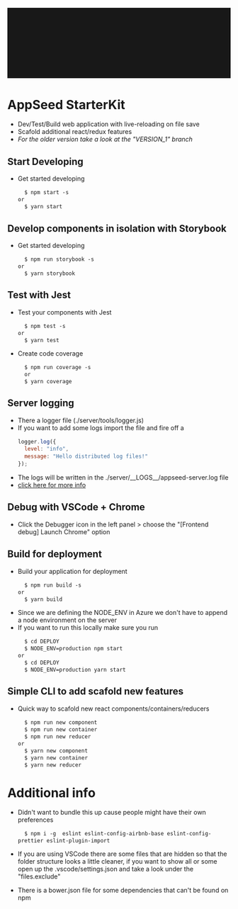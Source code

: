 ![Appseedica](/appseedica.gif)

# AppSeed StarterKit

- Dev/Test/Build web application with live-reloading on file save
- Scafold additional react/redux features
- _For the older version take a look at the "VERSION_1" branch_

## Start Developing

- Get started developing

  ```
    $ npm start -s
  or
    $ yarn start
  ```

## Develop components in isolation with Storybook

- Get started developing

  ```
    $ npm run storybook -s
  or
    $ yarn storybook
  ```

## Test with Jest

- Test your components with Jest
  ```text
    $ npm test -s
  or
    $ yarn test
  ```
- Create code coverage

  ```text
    $ npm run coverage -s
    or
    $ yarn coverage
  ```

## Server logging

- There a logger file (./server/tools/logger.js)
- If you want to add some logs import the file and fire off a
  ```js
  logger.log({
    level: "info",
    message: "Hello distributed log files!"
  });
  ```
- The logs will be written in the ./server/\_\_LOGS\_\_/appseed-server.log file
- [click here for more info](https://github.com/winstonjs/winston)

## Debug with VSCode + Chrome

- Click the Debugger icon in the left panel > choose the "[Frontend debug] Launch Chrome" option

## Build for deployment

- Build your application for deployment
  ```
    $ npm run build -s
  or
    $ yarn build
  ```
- Since we are defining the NODE_ENV in Azure we don't have to append a node environment on the server
- If you want to run this locally make sure you run
  ```
    $ cd DEPLOY
    $ NODE_ENV=production npm start
  or
    $ cd DEPLOY
    $ NODE_ENV=production yarn start
  ```

## Simple CLI to add scafold new features

- Quick way to scafold new react components/containers/reducers

  ```
    $ npm run new component
    $ npm run new container
    $ npm run new reducer
  or
    $ yarn new component
    $ yarn new container
    $ yarn new reducer
  ```

# Additional info

- Didn't want to bundle this up cause people might have their own preferences

  ```text
    $ npm i -g  eslint eslint-config-airbnb-base eslint-config-prettier eslint-plugin-import
  ```

- If you are using VSCode there are some files that are hidden so that the folder structure looks a little cleaner, if you want to show all or some open up the .vscode/settings.json and take a look under the "files.exclude"

- There is a bower.json file for some dependencies that can't be found on npm
